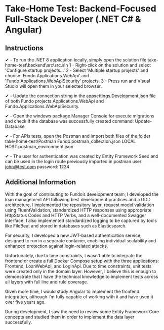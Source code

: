 # **Take-Home Test: Backend-Focused Full-Stack Developer (.NET C# & Angular)**
 
## **Instructions**

✔ - To run the .NET 8 application locally, simply open the solution file take-home-test\backend\src\src.sln
 1 - Right-click on the solution and select 'Configure startup projects...' 
 2 - Select 'Multiple startup projects' and choose 'Fundo.Applications.WebApi' and 'Fundo.Applications.WebApiSecurity' projects. 
 3 - Press run and Visual Studio will open them in your selected browser.

✔ - Update the connection string in the appsettings.Development.json file of both Fundo projects.Applications.WebApi and Fundo.Applications.WebApiSecurity.

✔ - Open the windows package Manager Console for execute migrations and check if the database was successfully created
    command: Update-Database 

✔ - For APIs tests, open the Postman and import both files of the folder take-home-test\Postman
    Fundo.postman_collection.json
    LOCAL HOST.postman_environment.json

✔ - The user for authentication was created by Entity Framework Seed and can be used in the login route previously imported in postman 
    user: john@test.com
    password: 1234
 
## **Additional Information**

With the goal of contributing to Fundo’s development team, I developed the loan management API following best development practices and a DDD architecture. I implemented the repository layer, request model validation using FluentValidation, standardized HTTP responses using appropriate HttpStatus Codes and HTTP Verbs, and a well-documented Swagger interface. I also implemented standardized logging to be captured by tools like FileBeat and stored in databases such as Elasticsearch.

For security, I developed a new JWT-based authentication service, designed to run in a separate container, enabling individual scalability and enhanced protection against login-related attacks.

Unfortunately, due to time constraints, I wasn't able to integrate the frontend or create a full Docker Compose setup with the three applications: Frontend, LoanWebApi, and LoginApi.
Due to time constraints, unit tests were created only in the domain layer. However, I believe this is enough to demonstrate that I have the technical knowledge to implement tests across all layers with full line and rule coverage.

Given more time, I would study Angular to implement the frontend integration, although I’m fully capable of working with it and have used it over five years ago.

During development, I saw the need to review some Entity Framework Core concepts and studied them in order to implement the data layer successfully.